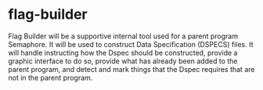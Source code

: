 # flag-builder

Flag Builder will be a supportive internal tool used for a parent program Semaphore. It will be used to construct Data Specification (DSPECS) files. It will handle instructing how the Dspec should be constructed, provide a graphic interface to do so, provide what has already been added to the parent program, and detect and mark things that the Dspec requires that are not in the parent program.
